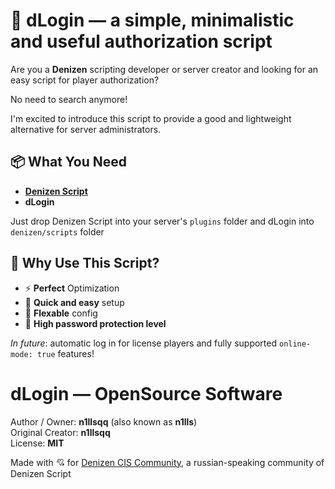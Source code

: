 # 🔐 dLogin — a simple, minimalistic and useful authorization script
Are you a **Denizen** scripting developer or server creator and looking for an easy script for player authorization?

No need to search anymore!

I'm excited to introduce this script to provide a good and lightweight alternative for server administrators.

## 📦 What You Need
- **[Denizen Script](https://ci.citizensnpcs.co/job/Denizen_Developmental/)**
- **dLogin**

Just drop Denizen Script into your server's `plugins` folder and dLogin into `denizen/scripts` folder
## 🎯 Why Use This Script?
- ⚡ **Perfect** Optimization
- 🧩 **Quick and easy** setup
- 📝 **Flexable** config
- 🔑 **High password protection level**

*In future*: automatic log in for license players and fully supported `online-mode: true` features!
# dLogin — OpenSource Software
Author / Owner: **n1llsqq** (also known as **n1lls**)<br>Original Creator: **n1llsqq**<br>License: **MIT**

Made with 💘 for [Denizen CIS Community](https://discord.gg/FmV24aqqv6), a russian-speaking community of Denizen Script
